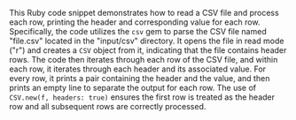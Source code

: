 This Ruby code snippet demonstrates how to read a CSV file and process each row, printing the header and corresponding value for each row. Specifically, the code utilizes the `csv` gem to parse the CSV file named "file.csv" located in the "input/csv" directory. It opens the file in read mode ("r") and creates a `CSV` object from it, indicating that the file contains header rows. The code then iterates through each row of the CSV file, and within each row, it iterates through each header and its associated value. For every row, it prints a pair containing the header and the value, and then prints an empty line to separate the output for each row.  The use of `CSV.new(f, headers: true)` ensures the first row is treated as the header row and all subsequent rows are correctly processed.
